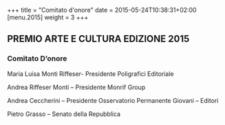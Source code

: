 +++
title = "Comitato d'onore"
date = 2015-05-24T10:38:31+02:00
[menu.2015]
weight = 3
+++
## PREMIO ARTE E CULTURA EDIZIONE 2015

### Comitato D’onore

Maria Luisa Monti Riffeser- Presidente Poligrafici Editoriale

Andrea Riffeser Monti – Presidente Monrif Group

Andrea Ceccherini – Presidente Osservatorio Permanente Giovani – Editori

Pietro Grasso – Senato della Repubblica
